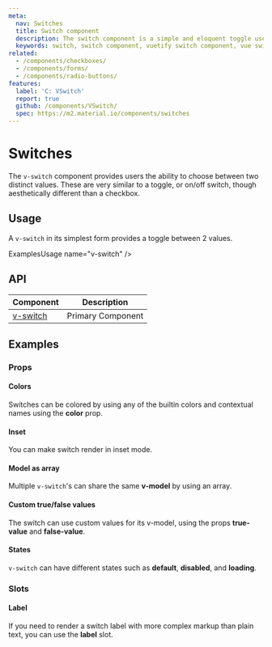 ```yaml
---
meta:
  nav: Switches
  title: Switch component
  description: The switch component is a simple and eloquent toggle used to select between two values.
  keywords: switch, switch component, vuetify switch component, vue switch component
related:
  - /components/checkboxes/
  - /components/forms/
  - /components/radio-buttons/
features:
  label: 'C: VSwitch'
  report: true
  github: /components/VSwitch/
  spec: https://m2.material.io/components/switches
---
```


# Switches

The `v-switch` component provides users the ability to choose between two distinct values. These are very similar to a toggle, or on/off switch, though aesthetically different than a checkbox.

<PageFeatures />

## Usage

A `v-switch` in its simplest form provides a toggle between 2 values.

ExamplesUsage name="v-switch" />

<PromotedEntry />

## API

| Component | Description |
| - | - |
| [v-switch](/api/v-switch/) | Primary Component |

<ApiInline hide-links />

## Examples

### Props

#### Colors

Switches can be colored by using any of the builtin colors and contextual names using the **color** prop.

<ExamplesExample file="v-switch/prop-colors" />

<!-- #### Flat

You can make switch render without elevation of thumb using **flat** property.

<ExamplesExample file="v-switch/prop-flat" /> -->

#### Inset

You can make switch render in inset mode.

<ExamplesExample file="v-switch/prop-inset" />

#### Model as array

Multiple `v-switch`'s can share the same **v-model** by using an array.

<ExamplesExample file="v-switch/prop-model-as-array" />

#### Custom true/false values

The switch can use custom values for its v-model, using the props **true-value** and **false-value**.

<ExamplesExample file="v-switch/prop-custom-values" />

#### States

`v-switch` can have different states such as **default**, **disabled**, and **loading**.

<ExamplesExample file="v-switch/prop-states" />

### Slots

#### Label

If you need to render a switch label with more complex markup than plain text, you can use the **label** slot.

<ExamplesExample file="v-switch/slot-label" />
